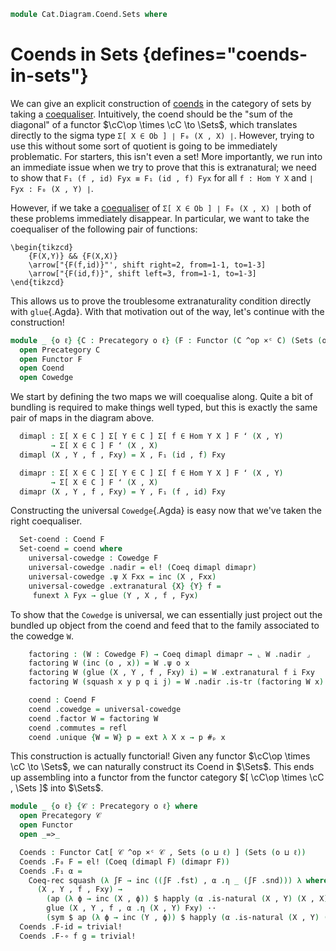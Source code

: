 <!--
```agda
open import Cat.Instances.Functor
open import Cat.Instances.Product
open import Cat.Diagram.Coend
open import Cat.Prelude

open import Data.Set.Coequaliser
```
-->

```agda
module Cat.Diagram.Coend.Sets where
```

# Coends in Sets {defines="coends-in-sets"}

We can give an explicit construction of [coends] in the category of sets
by taking a [coequaliser]. Intuitively, the coend should be the
"sum of the diagonal" of a functor $\cC\op \times \cC \to \Sets$,
which translates directly to the sigma type `Σ[ X ∈ Ob ] ∣ F₀ (X , X) ∣`.
However, trying to use this without some sort of quotient is going to
be immediately problematic. For starters, this isn't even a set!
More importantly, we run into an immediate issue when we try to prove
that this is extranatural; we need to show that
`F₁ (f , id) Fyx ≡ F₁ (id , f) Fyx` for all `f : Hom Y X` and
`∣ Fyx : F₀ (X , Y) ∣`.

[coends]: Cat.Diagram.Coend.html

However, if we take a [coequaliser] of `Σ[ X ∈ Ob ] ∣ F₀ (X , X) ∣` both
of these problems immediately disappear. In particular, we want to take
the coequaliser of the following pair of functions:

[coequaliser]: Data.Set.Coequaliser.html

~~~{.quiver}
\begin{tikzcd}
	{F(X,Y)} && {F(X,X)}
	\arrow["{F(f,id)}"', shift right=2, from=1-1, to=1-3]
	\arrow["{F(id,f)}", shift left=3, from=1-1, to=1-3]
\end{tikzcd}
~~~

This allows us to prove the troublesome extranaturality condition
directly with `glue`{.Agda}. With that motivation out of the way, let's
continue with the construction!

```agda
module _ {o ℓ} {C : Precategory o ℓ} (F : Functor (C ^op ×ᶜ C) (Sets (o ⊔ ℓ))) where
  open Precategory C
  open Functor F
  open Coend
  open Cowedge
```

We start by defining the two maps we will coequalise along. Quite a
bit of bundling is required to make things well typed, but this is
exactly the same pair of maps in the diagram above.

```agda
  dimapl : Σ[ X ∈ C ] Σ[ Y ∈ C ] Σ[ f ∈ Hom Y X ] F ʻ (X , Y)
         → Σ[ X ∈ C ] F ʻ (X , X)
  dimapl (X , Y , f , Fxy) = X , F₁ (id , f) Fxy

  dimapr : Σ[ X ∈ C ] Σ[ Y ∈ C ] Σ[ f ∈ Hom Y X ] F ʻ (X , Y)
         → Σ[ X ∈ C ] F ʻ (X , X)
  dimapr (X , Y , f , Fxy) = Y , F₁ (f , id) Fxy
```

Constructing the universal `Cowedge`{.Agda} is easy now that we've
taken the right coequaliser.

```agda
  Set-coend : Coend F
  Set-coend = coend where
    universal-cowedge : Cowedge F
    universal-cowedge .nadir = el! (Coeq dimapl dimapr)
    universal-cowedge .ψ X Fxx = inc (X , Fxx)
    universal-cowedge .extranatural {X} {Y} f =
     funext λ Fyx → glue (Y , X , f , Fyx)
```

To show that the `Cowedge` is universal, we can essentially just
project out the bundled up object from the coend and feed that
to the family associated to the cowedge `W`.

```agda
    factoring : (W : Cowedge F) → Coeq dimapl dimapr → ⌞ W .nadir ⌟
    factoring W (inc (o , x)) = W .ψ o x
    factoring W (glue (X , Y , f , Fxy) i) = W .extranatural f i Fxy
    factoring W (squash x y p q i j) = W .nadir .is-tr (factoring W x) (factoring W y) (λ i → factoring W (p i)) (λ i → factoring W (q i)) i j

    coend : Coend F
    coend .cowedge = universal-cowedge
    coend .factor W = factoring W
    coend .commutes = refl
    coend .unique {W = W} p = ext λ X x → p #ₚ x
```

This construction is actually functorial! Given any functor
$\cC\op \times \cC \to \Sets$, we can naturally construct its
Coend in $\Sets$. This ends up assembling into a functor from the
functor category $[ \cC\op \times \cC , \Sets ]$ into $\Sets$.

```agda
module _ {o ℓ} {𝒞 : Precategory o ℓ} where
  open Precategory 𝒞
  open Functor
  open _=>_

  Coends : Functor Cat[ 𝒞 ^op ×ᶜ 𝒞 , Sets (o ⊔ ℓ) ] (Sets (o ⊔ ℓ))
  Coends .F₀ F = el! (Coeq (dimapl F) (dimapr F))
  Coends .F₁ α =
    Coeq-rec squash (λ ∫F → inc ((∫F .fst) , α .η _ (∫F .snd))) λ where
      (X , Y , f , Fxy) →
        (ap (λ ϕ → inc (X , ϕ)) $ happly (α .is-natural (X , Y) (X , X) (id , f)) Fxy) ··
        glue (X , Y , f , α .η (X , Y) Fxy) ··
        (sym $ ap (λ ϕ → inc (Y , ϕ)) $ happly (α .is-natural (X , Y) (Y , Y) (f , id)) Fxy)
  Coends .F-id = trivial!
  Coends .F-∘ f g = trivial!
```

